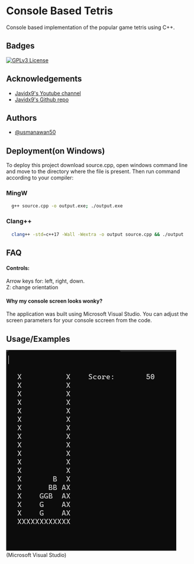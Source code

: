 
# Console Based Tetris

Console based implementation of the popular game tetris using C++.


## Badges

[![GPLv3 License](https://img.shields.io/badge/License-GPL%20v3-yellow.svg)](https://opensource.org/licenses/)


## Acknowledgements

 - [Javidx9's Youtube channel](https://www.youtube.com/@javidx9)
 - [Javidx9's Github repo](https://github.com/OneLoneCoder/Javidx9/tree/c9ca5d2e5821f2d2e07f07f388803c185a68d13a/SimplyCode)
 


## Authors

- [@usmanawan50](https://github.com/usmanawan50/usmanawan50.git)


## Deployment(on Windows) 

To deploy this project download source.cpp, open windows command line and move to the directory where the file is present. Then run command according to your compiler:

### MingW
```bash
  g++ source.cpp -o output.exe; ./output.exe
```

### Clang++
```bash
  clang++ -std=c++17 -Wall -Wextra -o output source.cpp && ./output
```




## FAQ

#### Controls:

Arrow keys for: left, right, down.<br>
Z: change orientation

#### Why my console screen looks wonky?

The application was built using Microsoft Visual Studio. You can adjust the screen parameters for your console sccreen from the code.


## Usage/Examples

![Demo GIF](output.gif)
(Microsoft Visual Studio)



